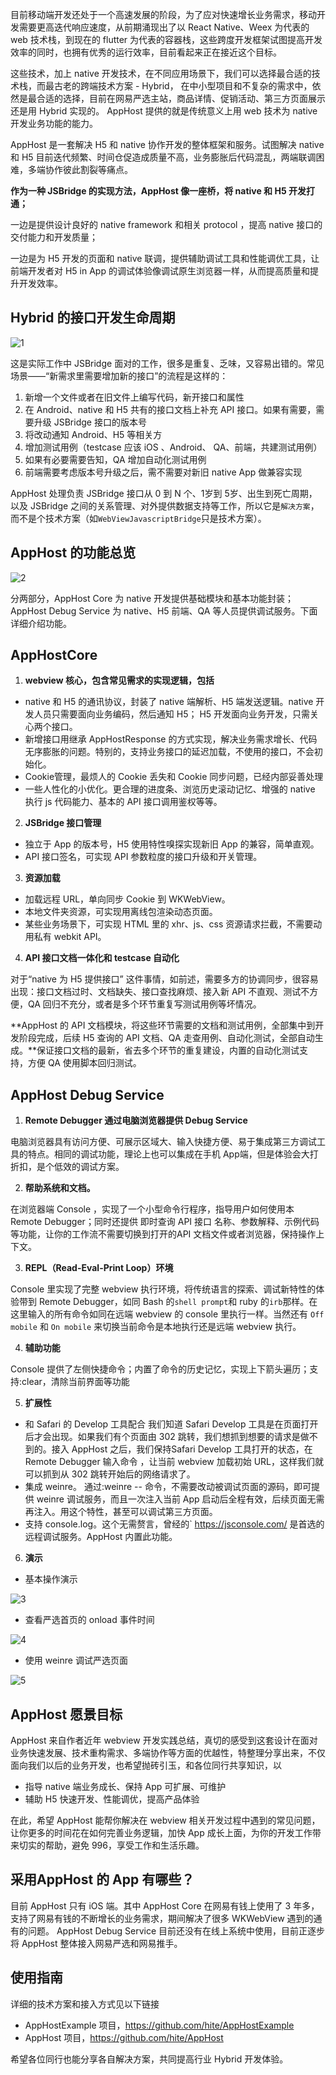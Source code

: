 目前移动端开发还处于一个高速发展的阶段，为了应对快速增长业务需求，移动开发需要更高迭代响应速度，从前期涌现出了以 React Native、Weex 为代表的 web 技术栈，到现在的 flutter 为代表的容器栈，这些跨度开发框架试图提高开发效率的同时，也拥有优秀的运行效率，目前看起来正在接近这个目标。

这些技术，加上 native 开发技术，在不同应用场景下，我们可以选择最合适的技术栈，而最古老的跨端技术方案 - Hybrid， 在中小型项目和不复杂的需求中，依然是最合适的选择，目前在网易严选主站，商品详情、促销活动、第三方页面展示还是用 Hybrid 实现的。 AppHost 提供的就是传统意义上用 web 技术为 native 开发业务功能的能力。

AppHost 是一套解决 H5 和 native 协作开发的整体框架和服务。试图解决 native 和 H5 目前迭代频繁、时间仓促造成质量不高，业务膨胀后代码混乱，两端联调困难，多端协作彼此割裂等痛点。

**作为一种 JSBridge 的实现方法，AppHost 像一座桥，将 native 和 H5 开发打通；**

一边是提供设计良好的 native framework 和相关 protocol ，提高 native 接口的交付能力和开发质量；

一边是为 H5 开发的页面和 native 联调，提供辅助调试工具和性能调优工具，让前端开发者对 H5 in App 的调试体验像调试原生浏览器一样，从而提高质量和提升开发效率。

## Hybrid 的接口开发生命周期

![1](http://)

这是实际工作中 JSBridge 面对的工作，很多是重复、乏味，又容易出错的。常见场景——“新需求里需要增加新的接口”的流程是这样的：


1. 新增一个文件或者在旧文件上编写代码，新开接口和属性
2. 在 Android、native 和 H5 共有的接口文档上补充 API 接口。如果有需要，需要升级 JSBridge 接口的版本号
3. 将改动通知 Android、H5 等相关方
4. 增加测试用例（testcase 应该 iOS 、Android、 QA、前端，共建测试用例）
5. 如果有必要需要告知，QA 增加自动化测试用例
6. 前端需要考虑版本号升级之后，需不需要对新旧 native App 做兼容实现

AppHost 处理负责 JSBridge 接口从 0 到 N 个、1岁到 5岁、出生到死亡周期，以及 JSBridge 之间的关系管理、对外提供数据支持等工作，所以它是`解决方案`，而不是个技术方案（如`WebViewJavascriptBridge`只是技术方案）。

## AppHost 的功能总览

![2](http://)

分两部分，AppHost Core 为 native 开发提供基础模块和基本功能封装；AppHost Debug Service 为 native、H5 前端、QA 等人员提供调试服务。下面详细介绍功能。

## AppHostCore

1) **webview 核心，包含常见需求的实现逻辑，包括**

* native 和 H5 的通讯协议，封装了 native 端解析、H5 端发送逻辑。native 开发人员只需要面向业务编码，然后通知 H5； H5 开发面向业务开发，只需关心两个接口。
* 新增接口用继承 AppHostResponse 的方式实现，解决业务需求增长、代码无序膨胀的问题。特别的，支持业务接口的延迟加载，不使用的接口，不会初始化。
* Cookie管理，最烦人的 Cookie 丢失和 Cookie 同步问题，已经内部妥善处理
* 一些人性化的小优化。更合理的进度条、浏览历史滚动记忆、增强的 native 执行 js 代码能力、基本的 API 接口调用鉴权等等。

2) **JSBridge 接口管理**

* 独立于 App 的版本号，H5 使用特性嗅探实现新旧 App 的兼容，简单直观。
* API 接口签名，可实现 API 参数粒度的接口升级和开关管理。

3) **资源加载**

* 加载远程 URL，单向同步 Cookie 到 WKWebView。
* 本地文件夹资源，可实现用离线包渲染动态页面。
* 某些业务场景下，可实现 HTML 里的 xhr、js、css 资源请求拦截，不需要动用私有 webkit API。

4) **API 接口文档一体化和 testcase 自动化**

对于“native 为 H5 提供接口” 这件事情，如前述，需要多方的协调同步，很容易出现：接口文档过时、文档缺失、接口查找麻烦、接入新 API 不直观、测试不方便，QA 回归不充分，或者是多个环节重复写测试用例等坏情况。

**AppHost 的 API 文档模块，将这些环节需要的文档和测试用例，全部集中到开发阶段完成，后续 H5 查询的 API 文档、QA 走查用例、自动化测试，全部自动生成。**保证接口文档的最新，省去多个环节的重复建设，内置的自动化测试支持，方便 QA 使用脚本回归测试。

## AppHost Debug Service

1) **Remote Debugger 通过电脑浏览器提供 Debug Service**

电脑浏览器具有访问方便、可展示区域大、输入快捷方便、易于集成第三方调试工具的特点。相同的调试功能，理论上也可以集成在手机 App端，但是体验会大打折扣，是个低效的调试方案。

2) **帮助系统和文档。**

在浏览器端 Console ，实现了一个小型命令行程序，指导用户如何使用本 Remote Debugger；同时还提供 即时查询 API 接口 名称、参数解释、示例代码等功能，让你的工作流不需要切换到打开的API 文档文件或者浏览器，保持操作上下文。

3) **REPL（Read-Eval-Print Loop）环境**

Console 里实现了完整 webview 执行环境，将传统语言的探索、调试新特性的体验带到 Remote Debugger，如同 Bash 的`shell prompt`和 ruby 的`irb`那样。在这里输入的所有命令如同在远端 webview 的 console 里执行一样。当然还有 `Off mobile` 和 `On mobile` 来切换当前命令是本地执行还是远端 webview 执行。

4) **辅助功能**

Console 提供了左侧快捷命令；内置了命令的历史记忆，实现上下箭头遍历；支持:clear，清除当前界面等功能

5) **扩展性**

* 和 Safari 的 Develop 工具配合
	我们知道 Safari Develop 工具是在页面打开后才会出现。如果我们有个页面由 302 跳转，我们想抓到想要的请求是做不到的。接入 AppHost 之后，我们保持Safari Develop 工具打开的状态，在 Remote Debugger 输入命令 ，让当前 webview 加载初始 URL，这样我们就可以抓到从 302 跳转开始后的网络请求了。
* 集成 weinre。
	通过:weinre -- 命令，不需要改动被调试页面的源码，即可提供 weinre 调试服务，而且一次注入当前 App 启动后全程有效，后续页面无需再注入。用这个特性，甚至可以调试第三方页面。
* 支持 console.log。这个无需赘言，曾经的` https://jsconsole.com/ 是首选的远程调试服务。AppHost 内置此功能。

6) **演示**

* 基本操作演示

![3](http://)

* 查看严选首页的 onload 事件时间

![4](http://)

* 使用 weinre 调试严选页面

![5](http://)

## AppHost 愿景目标

AppHost 来自作者近年 webview 开发实践总结，真切的感受到这套设计在面对业务快速发展、技术重构需求、多端协作等方面的优越性，特整理分享出来，不仅面向我们以后的业务开发，也希望抛砖引玉，和各位同行共享知识，以

* 指导 native 端业务成长、保持 App 可扩展、可维护
* 辅助 H5 快速开发、性能调优，提高产品体验

在此，希望 AppHost 能帮你解决在 webview 相关开发过程中遇到的常见问题，让你更多的时间花在如何完善业务逻辑，加快 App 成长上面，为你的开发工作带来切实的帮助，避免 996，享受工作和生活乐趣。

## 采用AppHost 的 App 有哪些？

目前 AppHost 只有 iOS 端。其中 AppHost Core 在网易有钱上使用了 3 年多，支持了网易有钱的不断增长的业务需求，期间解决了很多 WKWebView 遇到的通有的问题。 AppHost Debug Service 目前还没有在线上系统中使用，目前正逐步将 AppHost 整体接入网易严选和网易推手。

## 使用指南

详细的技术方案和接入方式见以下链接

* AppHostExample 项目，https://github.com/hite/AppHostExample
* AppHost 项目，https://github.com/hite/AppHost

希望各位同行也能分享各自解决方案，共同提高行业 Hybrid 开发体验。



